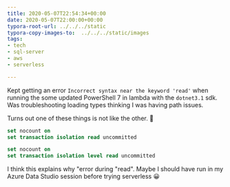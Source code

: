 ```yaml
---
title: 2020-05-07T22:54:34+00:00
date: 2020-05-07T22:00:00+00:00
typora-root-url: ../../../static
typora-copy-images-to:  ../../../static/images
tags:
- tech
- sql-server
- aws
- serverless

---
```

Kept getting an error `Incorrect syntax near the keyword 'read'` when running the some updated PowerShell 7 in lambda with the `dotnet3.1` sdk. Was troubleshooting loading types thinking I was having path issues.

Turns out one of these things is not like the other. 🤣

```sql
set nocount on
set transaction isolation read uncommitted
```

```sql
set nocount on
set transaction isolation level read uncommitted
```

I think this explains why "error during "read".
Maybe I should have run in my Azure Data Studio session before trying serverless 😀
